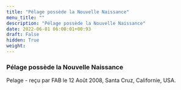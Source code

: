 ```yaml
---
title: "Pélage possède la Nouvelle Naissance"
menu_title: ""
description: "Pélage possède la Nouvelle Naissance"
date: 2022-06-01 06:00:01+00:93
draft: False
hidden: True
weight:
---
```

### Pélage possède la Nouvelle Naissance

Pelage - reçu par FAB le 12 Août 2008, Santa Cruz, Californie, USA.



